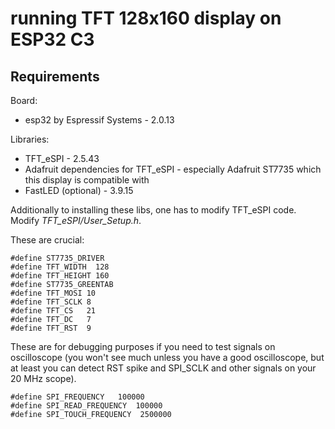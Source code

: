 # running TFT 128x160 display on ESP32 C3

## Requirements

Board:
- esp32 by Espressif Systems - 2.0.13

Libraries:
- TFT_eSPI - 2.5.43
- Adafruit dependencies for TFT_eSPI - especially Adafruit ST7735 which this display is compatible with
- FastLED (optional) - 3.9.15

Additionally to installing these libs, one has to modify TFT_eSPI code.  
Modify *TFT_eSPI/User_Setup.h*.

These are crucial:

```
#define ST7735_DRIVER
#define TFT_WIDTH  128
#define TFT_HEIGHT 160
#define ST7735_GREENTAB
#define TFT_MOSI 10
#define TFT_SCLK 8
#define TFT_CS   21
#define TFT_DC   7
#define TFT_RST  9
```

These are for debugging purposes if you need to test signals on oscilloscope (you won't see much unless you have a good oscilloscope, but at least you can detect RST spike and SPI_SCLK and other signals on your 20 MHz scope).  

```
#define SPI_FREQUENCY   100000
#define SPI_READ_FREQUENCY  100000
#define SPI_TOUCH_FREQUENCY  2500000
```

